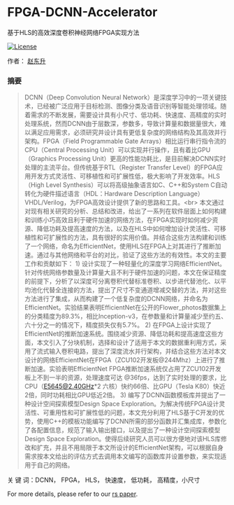 # FPGA-DCNN-Accelerator
基于HLS的高效深度卷积神经网络FPGA实现方法

[![License](https://img.shields.io/badge/license-BSD-blue.svg)](LICENSE)

作者： [赵东升](https://generalzds.github.io/)

### 摘要

>DCNN（Deep Convolution Neural Network）是深度学习中的一项关键技术，已经被广泛应用于目标检测、图像分类及语音识别等智能处理领域。随着需求的不断发展，需要设计具有小尺寸、低功耗、快速度、高精度的实时处理系统，然而DCNN由于层数深，参数多，导致计算量和数据量很大，难以满足应用需求，必须研究并设计具有更低复杂度的网络结构及其高效并行架构。FPGA（Field Programmable Gate Arrays）相比运行串行指令流的CPU（Central Processing Unit）可以实现并行操作，且有着比GPU（Graphics Processing Unit）更高的性能功耗比，是目前解决DCNN实时处理的主流平台。但传统基于RTL（Register Transfer Level）的FPGA应用开发方式灵活性、可移植性和可扩展性低，极大影响了开发效率。HLS（High Level Synthesis）可以将高级抽象语言如C、C++和System C自动转化为硬件描述语言（HDL：Hardware Description Language）VHDL/Verilog，为FPGA高效设计提供了新的思路和工具。\<br>
>本文通过对现有相关研究的分析、总结和改进，给出了一系列在软件层面上如何构建和训练小巧高效且利于硬件加速的网络方法，在FPGA实现时如何减少资源、降低功耗及提高速度的方法，以及在HLS中如何增加设计灵活性、可移植性和可扩展性的方法，具有很好的实用价值。并结合这些方法构建和训练了一个网络，命名为EfficientNet，使用HLS在FPGA上对其进行了推断加速。通过与其他网络和平台的对比，验证了这些方法的有效性。本文的主要工作和贡献如下：
>1\) 设计实现了一种轻量化的深度学习网络EfficientNet。针对传统网络参数量及计算量大且不利于硬件加速的问题，本文在保证精度的前提下，分析了以深度可分离卷积代替标准卷积、以步进代替池化、以平均池化代替全连接的方法，提出了尺寸不变通道增减交替的方法，并对这些方法进行了集成，从而构建了一个低复杂度的DCNN网络，并命名为EfficientNet。实验结果表明EfficientNet在公开的Flower_photos数据集上的分类精度为89.3%，相比Inception-v3，在参数量和计算量减少至约五、六十分之一的情况下，精度损失仅有5.7%。
>2\) 在FPGA上设计实现了EfficientNet的推断加速系统。围绕减少资源、降低功耗和提高速度这些方面，本文引入了分块机制，选择和设计了适用于本文的数据重利用方式，采用了流式输入卷积电路，提出了深度流水并行架构，并结合这些方法对本文设计的网络EfficientNet在FPGA（ZCU102开发板@244Mhz）上进行了推断加速。实验表明EfficientNet FPGA推断加速系统仅占用了ZCU102开发板上不到一半的资源，处理速度可达 @36fps，达到了实时处理的要求，比CPU（E5645@2.40GHz\*2 六核）快约66倍、比GPU（Tesla K80）快近2倍，同时功耗相比GPU低近2倍。
>3\) 编写了DCNN函数模板库并提出了一种设计空间探索模型Design Space Exploration。为解决传统FPGA设计灵活性、可重用性和可扩展性低的问题，本文充分利用了HLS基于C开发的优势，使用C++的模板功能编写了DCNN所需的部分函数并汇集成库，参数化了各配置信息，规范了输入输出接口，以及提出了一种设计空间探索模型Design Space Exploration。使得后续研究人员可以很方便地对该HLS库修改和扩充，并且不用局限于本文所设计的EfficientNet架构，可以根据自身需求按本文给出的评估方式去调用本文编写的函数库并设置参数，来实现适用于自己的网络。


关 键 词：DCNN， FPGA， HLS， 快速度， 低功耗， 高精度，小尺寸


For more details, please refer to our [rs paper](http://www.mdpi.com/2072-4292/10/4/516).
